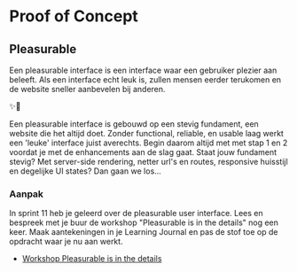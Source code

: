 # Proof of Concept

## Pleasurable

<!-- Over hoe je er voor zorgt dat gebruikers plezier beleven aan een website maar dat je website het ook goed blijft doen in alle browsers. -->

Een pleasurable interface is een interface waar een gebruiker plezier aan beleeft. Als een interface echt leuk is, zullen mensen eerder terukomen en de website sneller aanbevelen bij anderen.

✨🪩

Een pleasurable interface is gebouwd op een stevig fundament, een website die het altijd doet. Zonder functional, reliable, en usable laag werkt een 'leuke' interface juist averechts. Begin daarom altijd met met stap 1 en 2 voordat je met de enhancements aan de slag gaat.
Staat jouw fundament stevig? Met server-side rendering, netter url's en routes, responsive huisstijl en degelijke UI states? Dan gaan we los...



### Aanpak

In sprint 11 heb je geleerd over de pleasurable user interface. Lees en bespreek met je buur de workshop "Pleasurable is in the details" nog een keer. Maak aantekeningen in je Learning Journal en pas de stof toe op de opdracht waar je nu aan werkt. 

- [Workshop Pleasurable is in the details](https://github.com/fdnd-task/pleasurable-ui/blob/main/docs/pleasurable-is-in-the-details.md)

  

<!--
## Aanpak

Over leuke dingen maken. Maar er tegelijk voor zorgen dat als een browser, of een mens, de advanced coding niet kan verwerken dat je website dan terugvalt ... 

Over hoe je view transitions 'veilig' kan gebruiken
Over hoe je scroll driven animations 'veilig' kan gebruiken
Over hoe je ancor position 'veilig' kan gebruiken


-->

